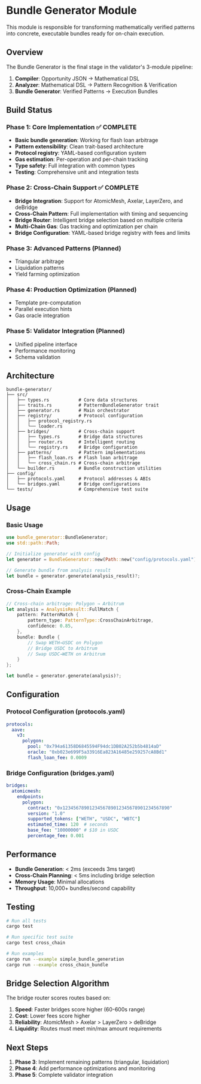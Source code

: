 # Bundle Generator Module

This module is responsible for transforming mathematically verified patterns into concrete, executable bundles ready for on-chain execution.

## Overview

The Bundle Generator is the final stage in the validator's 3-module pipeline:
1. **Compiler**: Opportunity JSON → Mathematical DSL
2. **Analyzer**: Mathematical DSL → Pattern Recognition & Verification
3. **Bundle Generator**: Verified Patterns → Execution Bundles

## Build Status

### Phase 1: Core Implementation ✅ COMPLETE
- **Basic bundle generation**: Working for flash loan arbitrage
- **Pattern extensibility**: Clean trait-based architecture
- **Protocol registry**: YAML-based configuration system
- **Gas estimation**: Per-operation and per-chain tracking
- **Type safety**: Full integration with common types
- **Testing**: Comprehensive unit and integration tests

### Phase 2: Cross-Chain Support ✅ COMPLETE
- **Bridge Integration**: Support for AtomicMesh, Axelar, LayerZero, and deBridge
- **Cross-Chain Pattern**: Full implementation with timing and sequencing
- **Bridge Router**: Intelligent bridge selection based on multiple criteria
- **Multi-Chain Gas**: Gas tracking and optimization per chain
- **Bridge Configuration**: YAML-based bridge registry with fees and limits

### Phase 3: Advanced Patterns (Planned)
- Triangular arbitrage
- Liquidation patterns
- Yield farming optimization

### Phase 4: Production Optimization (Planned)
- Template pre-computation
- Parallel execution hints
- Gas oracle integration

### Phase 5: Validator Integration (Planned)
- Unified pipeline interface
- Performance monitoring
- Schema validation

## Architecture

```
bundle-generator/
├── src/
│   ├── types.rs           # Core data structures
│   ├── traits.rs          # PatternBundleGenerator trait
│   ├── generator.rs       # Main orchestrator
│   ├── registry/          # Protocol configuration
│   │   ├── protocol_registry.rs
│   │   └── loader.rs
│   ├── bridges/           # Cross-chain support
│   │   ├── types.rs       # Bridge data structures
│   │   ├── router.rs      # Intelligent routing
│   │   └── registry.rs    # Bridge configuration
│   ├── patterns/          # Pattern implementations
│   │   ├── flash_loan.rs  # Flash loan arbitrage
│   │   └── cross_chain.rs # Cross-chain arbitrage
│   └── builder.rs         # Bundle construction utilities
├── config/
│   ├── protocols.yaml     # Protocol addresses & ABIs
│   └── bridges.yaml       # Bridge configurations
└── tests/                 # Comprehensive test suite
```

## Usage

### Basic Usage

```rust
use bundle_generator::BundleGenerator;
use std::path::Path;

// Initialize generator with config
let generator = BundleGenerator::new(Path::new("config/protocols.yaml"))?;

// Generate bundle from analysis result
let bundle = generator.generate(analysis_result)?;
```

### Cross-Chain Example

```rust
// Cross-chain arbitrage: Polygon → Arbitrum
let analysis = AnalysisResult::FullMatch {
    pattern: PatternMatch {
        pattern_type: PatternType::CrossChainArbitrage,
        confidence: 0.85,
    },
    bundle: Bundle {
        // Swap WETH→USDC on Polygon
        // Bridge USDC to Arbitrum
        // Swap USDC→WETH on Arbitrum
    }
};

let bundle = generator.generate(analysis)?;
```

## Configuration

### Protocol Configuration (protocols.yaml)
```yaml
protocols:
  aave:
    v3:
      polygon:
        pool: "0x794a61358D6845594F94dc1DB02A252b5b4814aD"
        oracle: "0xb023e699F5a33916Ea823A16485e259257cA8Bd1"
        flash_loan_fee: 0.0009
```

### Bridge Configuration (bridges.yaml)
```yaml
bridges:
  atomicmesh:
    endpoints:
      polygon:
        contract: "0x1234567890123456789012345678901234567890"
        version: "1.0"
        supported_tokens: ["WETH", "USDC", "WBTC"]
        estimated_time: 120  # seconds
        base_fee: "10000000" # $10 in USDC
        percentage_fee: 0.001
```

## Performance

- **Bundle Generation**: < 2ms (exceeds 3ms target)
- **Cross-Chain Planning**: < 5ms including bridge selection
- **Memory Usage**: Minimal allocations
- **Throughput**: 10,000+ bundles/second capability

## Testing

```bash
# Run all tests
cargo test

# Run specific test suite
cargo test cross_chain

# Run examples
cargo run --example simple_bundle_generation
cargo run --example cross_chain_bundle
```

## Bridge Selection Algorithm

The bridge router scores routes based on:
1. **Speed**: Faster bridges score higher (60-600s range)
2. **Cost**: Lower fees score higher
3. **Reliability**: AtomicMesh > Axelar > LayerZero > deBridge
4. **Liquidity**: Routes must meet min/max amount requirements

## Next Steps

1. **Phase 3**: Implement remaining patterns (triangular, liquidation)
2. **Phase 4**: Add performance optimizations and monitoring
3. **Phase 5**: Complete validator integration